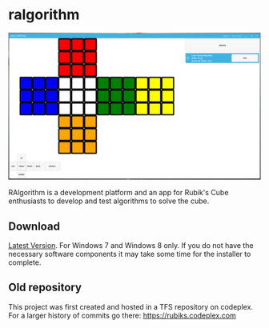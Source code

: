 # ralgorithm

![](Docs/screenshot.PNG)

RAlgorithm is a development platform and an app for Rubik's Cube enthusiasts to develop and test algorithms to solve the cube.

## Download

[Latest Version](https://drive.google.com/file/d/0B0FA5NymZcUYUGozYWpfNlBlSTg/edit?usp=sharing). For Windows 7 and Windows 8 only. If you do not have the necessary software components it may take some time for the installer to complete.

## Old repository

This project was first created and hosted in a TFS repository on codeplex. For a larger history of commits go there: https://rubiks.codeplex.com
